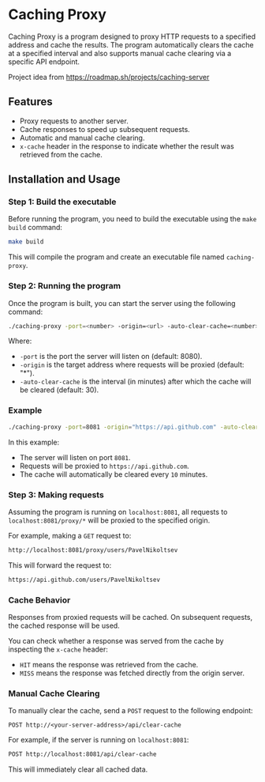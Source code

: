 # Caching Proxy

Caching Proxy is a program designed to proxy HTTP requests to a specified address and cache the results. The program automatically clears the cache at a specified interval and also supports manual cache clearing via a specific API endpoint.

Project idea from <https://roadmap.sh/projects/caching-server>
## Features

- Proxy requests to another server.
- Cache responses to speed up subsequent requests.
- Automatic and manual cache clearing.
- `x-cache` header in the response to indicate whether the result was retrieved from the cache.

## Installation and Usage

### Step 1: Build the executable

Before running the program, you need to build the executable using the `make build` command:

```bash
make build
```

This will compile the program and create an executable file named `caching-proxy`.

### Step 2: Running the program

Once the program is built, you can start the server using the following command:

```bash
./caching-proxy -port=<number> -origin=<url> -auto-clear-cache=<number>
```

Where:
- `-port` is the port the server will listen on (default: 8080).
- `-origin` is the target address where requests will be proxied (default: "*").
- `-auto-clear-cache` is the interval (in minutes) after which the cache will be cleared (default: 30).

### Example

```bash
./caching-proxy -port=8081 -origin="https://api.github.com" -auto-clear-cache=10
```

In this example:
- The server will listen on port `8081`.
- Requests will be proxied to `https://api.github.com`.
- The cache will automatically be cleared every `10` minutes.

### Step 3: Making requests

Assuming the program is running on `localhost:8081`, all requests to `localhost:8081/proxy/*` will be proxied to the specified origin.

For example, making a `GET` request to:

```bash
http://localhost:8081/proxy/users/PavelNikoltsev
```

This will forward the request to:

```bash
https://api.github.com/users/PavelNikoltsev
```

### Cache Behavior

Responses from proxied requests will be cached. On subsequent requests, the cached response will be used.

You can check whether a response was served from the cache by inspecting the `x-cache` header:
- `HIT` means the response was retrieved from the cache.
- `MISS` means the response was fetched directly from the origin server.

### Manual Cache Clearing

To manually clear the cache, send a `POST` request to the following endpoint:

```
POST http://<your-server-address>/api/clear-cache
```

For example, if the server is running on `localhost:8081`:

```bash
POST http://localhost:8081/api/clear-cache
```

This will immediately clear all cached data.

